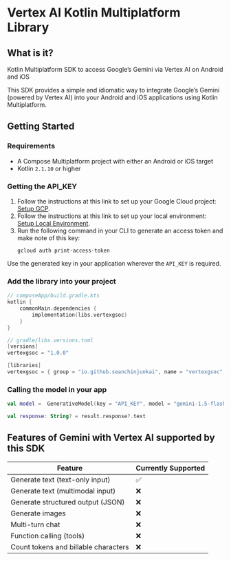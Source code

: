 # Vertex AI Kotlin Multiplatform Library

## What is it?

Kotlin Multiplatform SDK to access Google’s Gemini via Vertex AI on Android and iOS

This SDK provides a simple and idiomatic way to integrate Google’s Gemini (powered by Vertex AI) into your Android and iOS applications using Kotlin Multiplatform.


## Getting Started

### Requirements
- A Compose Multiplatform project with either an Android or iOS target
- Kotlin `2.1.10` or higher

### Getting the API_KEY

1. Follow the instructions at this link to set up your Google Cloud project: [Setup GCP](https://cloud.google.com/vertex-ai/generative-ai/docs/start/quickstarts/quickstart-multimodal#setup-gcp).
2. Follow the instructions at this link to set up your local environment: [Setup Local Environment](https://cloud.google.com/vertex-ai/generative-ai/docs/start/quickstarts/quickstart-multimodal#setup-local).
3. Run the following command in your CLI to generate an access token and make note of this key:
   ```
   gcloud auth print-access-token
   ```

Use the generated key in your application wherever the `API_KEY` is required.



### Add the library into your project

```kotlin
// composeApp/build.gradle.kts
kotlin {
    commonMain.dependencies {
        implementation(libs.vertexgsoc)
    }
}

// gradle/libs.versions.toml
[versions]
vertexgsoc = "1.0.0"

[libraries]
vertexgsoc = { group = "io.github.seanchinjunkai", name = "vertexgsoc", version.ref = "vertexgsoc" }
```

### Calling the model in your app
```kotlin
val model =  GenerativeModel(key = "API_KEY", model = "gemini-1.5-flash-002", RequestOptions(projectId = "gemini-kmp"))

val response: String? = result.response?.text 
```

## Features of Gemini with Vertex AI supported by this SDK
| Feature                              | Currently Supported |
|--------------------------------------|---------------------|
| Generate text (text-only input)      | ✅                  |
| Generate text (multimodal input)     | ❌                  |
| Generate structured output (JSON)    | ❌                  |
| Generate images                      | ❌                  |
| Multi-turn chat                      | ❌                  |
| Function calling (tools)             | ❌                  |
| Count tokens and billable characters | ❌                  |
